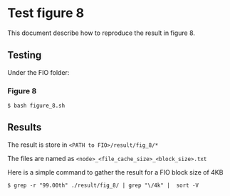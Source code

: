 # Test figure 8
This document describe how to reproduce the result in figure 8.

## Testing
Under the FIO folder:
### Figure 8 
```
$ bash figure_8.sh
```

## Results
The result is store in `<PATH to FIO>/result/fig_8/*`

The files are named as `<node>_<file_cache_size>_<block_size>.txt`

Here is a simple command to gather the result for a FIO block size of 4KB
```
$ grep -r "99.00th" ./result/fig_8/ | grep "\/4k" |  sort -V
```
